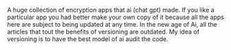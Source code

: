A huge collection of encryption apps that ai (chat gpt) made. If you like a particular app you had better make your own copy of it because all the apps here are subject to being updated at any time. In the new age of Ai, all the articles that tout the benefits of versioning are outdated. My idea of versioning is to have the best model of ai audit the code. 
